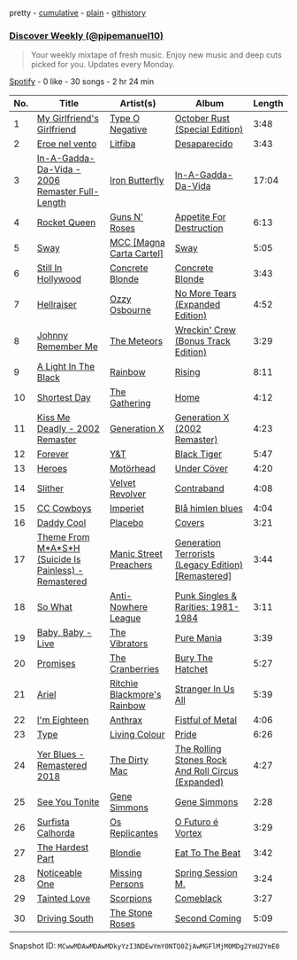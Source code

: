 pretty - [cumulative](/playlists/cumulative/37i9dQZEVXcKbRenf7f0wN.md) - [plain](/playlists/plain/37i9dQZEVXcKbRenf7f0wN) - [githistory](https://github.githistory.xyz/mackorone/spotify-playlist-archive/blob/main/playlists/plain/37i9dQZEVXcKbRenf7f0wN)

### [Discover Weekly \(@pipemanuel10\)](https://open.spotify.com/playlist/37i9dQZEVXcKbRenf7f0wN)

> Your weekly mixtape of fresh music\. Enjoy new music and deep cuts picked for you\. Updates every Monday.

[Spotify](https://open.spotify.com/user/spotify) - 0 like - 30 songs - 2 hr 24 min

| No. | Title | Artist(s) | Album | Length |
|---|---|---|---|---|
| 1 | [My Girlfriend's Girlfriend](https://open.spotify.com/track/3yubyWatnRRLHkIsN1ZI2Q) | [Type O Negative](https://open.spotify.com/artist/0blJzvevdXrp21YeI2vbco) | [October Rust \(Special Edition\)](https://open.spotify.com/album/6BkeUWI72Lssc077AxqQek) | 3:48 |
| 2 | [Eroe nel vento](https://open.spotify.com/track/0h6MbFvMxf1Ebq9oOk2BbD) | [Litfiba](https://open.spotify.com/artist/1HmcAWATwElCmQheMCKGI7) | [Desaparecido](https://open.spotify.com/album/6WJVfv26kvoklzfhxAWAGG) | 3:43 |
| 3 | [In\-A\-Gadda\-Da\-Vida \- 2006 Remaster Full\-Length](https://open.spotify.com/track/1exUq8aG2OMbSeZeTwz06k) | [Iron Butterfly](https://open.spotify.com/artist/3cdvlbCYf4WoBdy89RWkNS) | [In\-A\-Gadda\-Da\-Vida](https://open.spotify.com/album/4L1Qw49gKwFuQwQovBxsKI) | 17:04 |
| 4 | [Rocket Queen](https://open.spotify.com/track/6v5VsfCYKdrkQBTMhAlkDr) | [Guns N' Roses](https://open.spotify.com/artist/3qm84nBOXUEQ2vnTfUTTFC) | [Appetite For Destruction](https://open.spotify.com/album/3I9Z1nDCL4E0cP62flcbI5) | 6:13 |
| 5 | [Sway](https://open.spotify.com/track/3gCIsL98P6j2rOO9XxwBIu) | [MCC \[Magna Carta Cartel\]](https://open.spotify.com/artist/70Dq7XQ95jLPUfMoVbcnuS) | [Sway](https://open.spotify.com/album/3g7ONyZ9SOsha4zFRI8r95) | 5:05 |
| 6 | [Still In Hollywood](https://open.spotify.com/track/4MrlZpgfbyPHQ7rl0PDXPR) | [Concrete Blonde](https://open.spotify.com/artist/2ICSjfBpos9PxMhGhX25N2) | [Concrete Blonde](https://open.spotify.com/album/1qCtLdYSrcAVT40lNuPw5G) | 3:43 |
| 7 | [Hellraiser](https://open.spotify.com/track/4nvYDy427VvA1TcEkdgZII) | [Ozzy Osbourne](https://open.spotify.com/artist/6ZLTlhejhndI4Rh53vYhrY) | [No More Tears \(Expanded Edition\)](https://open.spotify.com/album/6eh82ojicL8RSJF7GkYTh7) | 4:52 |
| 8 | [Johnny Remember Me](https://open.spotify.com/track/3sV75yOl6n9QM8JpUaq5wr) | [The Meteors](https://open.spotify.com/artist/7a2sloQlmdKSmj3fwMMpg9) | [Wreckin' Crew \(Bonus Track Edition\)](https://open.spotify.com/album/4jnvib794GD5jLY3kAi441) | 3:29 |
| 9 | [A Light In The Black](https://open.spotify.com/track/049KSornup3DVwWNxLY9UJ) | [Rainbow](https://open.spotify.com/artist/6SLAMfhOi7UJI0fMztaK0m) | [Rising](https://open.spotify.com/album/3uIT4I4Dy7Pq1j0aSjzPW9) | 8:11 |
| 10 | [Shortest Day](https://open.spotify.com/track/3NixhrgJnKxT904kHkTh9c) | [The Gathering](https://open.spotify.com/artist/2kO6zjt4a1OIqxOERhliEX) | [Home](https://open.spotify.com/album/5w5BFJcy5InszZb5AD71cR) | 4:12 |
| 11 | [Kiss Me Deadly \- 2002 Remaster](https://open.spotify.com/track/1vrHGw2NQ95yQ8Ah5Nn5nU) | [Generation X](https://open.spotify.com/artist/1inWec2E2UgfzMAhwjgTXe) | [Generation X \(2002 Remaster\)](https://open.spotify.com/album/4O4sXIYGAxA7hrC6tAnyl0) | 4:23 |
| 12 | [Forever](https://open.spotify.com/track/1rm9WM9cK2SOMu0zGAMif1) | [Y&T](https://open.spotify.com/artist/49Cw140t9jupn4S3udehoP) | [Black Tiger](https://open.spotify.com/album/1TvWgaWxP7kELajtsAgMBD) | 5:47 |
| 13 | [Heroes](https://open.spotify.com/track/1WE1WsxSqVofH8ugxJkc0c) | [Motörhead](https://open.spotify.com/artist/1DFr97A9HnbV3SKTJFu62M) | [Under Cöver](https://open.spotify.com/album/2k92YJRQpz64koEILL4DUs) | 4:20 |
| 14 | [Slither](https://open.spotify.com/track/7kF1iPJTj3VFJX9XokQ80F) | [Velvet Revolver](https://open.spotify.com/artist/7CHilrn81OdYjkh4uSVnYM) | [Contraband](https://open.spotify.com/album/64GnrmrpL1fvfF0r1AoZLB) | 4:08 |
| 15 | [CC Cowboys](https://open.spotify.com/track/4ml6OwAuZ3fTaLRtCqr4fu) | [Imperiet](https://open.spotify.com/artist/4uWiErrlBRdqgKn5NrIJjg) | [Blå himlen blues](https://open.spotify.com/album/6hmg4R5asCJ2aLGwhzo0eI) | 4:04 |
| 16 | [Daddy Cool](https://open.spotify.com/track/6blKbRwYDoXl5fFvQY2U75) | [Placebo](https://open.spotify.com/artist/6RZUqkomCmb8zCRqc9eznB) | [Covers](https://open.spotify.com/album/7kTsa1wUFrahJJf1cJEOpZ) | 3:21 |
| 17 | [Theme From M\*A\*S\*H \(Suicide Is Painless\) \- Remastered](https://open.spotify.com/track/2Wx5tBC8sxVeqRwgI3uCJ2) | [Manic Street Preachers](https://open.spotify.com/artist/2uH0RyPcX7fnCcT90HFDQX) | [Generation Terrorists \(Legacy Edition\) \[Remastered\]](https://open.spotify.com/album/5XV63qDoIC1z2Tb0EIMVua) | 3:44 |
| 18 | [So What](https://open.spotify.com/track/6R94xSHA91d5BH061BDxzn) | [Anti\-Nowhere League](https://open.spotify.com/artist/6TZFA6lxQJfzesVVpHmnHQ) | [Punk Singles & Rarities: 1981\-1984](https://open.spotify.com/album/48S1yNx6QJpTcZstyAk8nA) | 3:11 |
| 19 | [Baby, Baby \- Live](https://open.spotify.com/track/5GOWGbRwiSG67acgMUBOvc) | [The Vibrators](https://open.spotify.com/artist/0DkpQq8B7ZAKebZEjlzVmd) | [Pure Mania](https://open.spotify.com/album/1FSQBoO0bABGyl4nQssw2E) | 3:39 |
| 20 | [Promises](https://open.spotify.com/track/15Trb1S2FDZSMLDzWfnlbg) | [The Cranberries](https://open.spotify.com/artist/7t0rwkOPGlDPEhaOcVtOt9) | [Bury The Hatchet](https://open.spotify.com/album/2v9PjvIkQVnyQdtD1iQD7e) | 5:27 |
| 21 | [Ariel](https://open.spotify.com/track/5eZYcLDW3BDsJwbY0zilU2) | [Ritchie Blackmore's Rainbow](https://open.spotify.com/artist/7yMqxge3rOuzpKVIoSQToG) | [Stranger In Us All](https://open.spotify.com/album/6TsYwZv0u1NwtwqrPlOPz7) | 5:39 |
| 22 | [I'm Eighteen](https://open.spotify.com/track/1pHjoOvVeBJh1kgli27xHX) | [Anthrax](https://open.spotify.com/artist/3JysSUOyfVs1UQ0UaESheP) | [Fistful of Metal](https://open.spotify.com/album/1xg9CNkTZ6zxN48GxyjANK) | 4:06 |
| 23 | [Type](https://open.spotify.com/track/7wPJNOvkniTLWJ9NxXg76K) | [Living Colour](https://open.spotify.com/artist/6Uhp7WA6sjm5ZL6Xz561de) | [Pride](https://open.spotify.com/album/10uAPBd6h2x4JkSejz9cuj) | 6:26 |
| 24 | [Yer Blues \- Remastered 2018](https://open.spotify.com/track/6UrgPc2f78pgDrdodMJA42) | [The Dirty Mac](https://open.spotify.com/artist/2Jtmdbs9jPWmKfpdOLd5pB) | [The Rolling Stones Rock And Roll Circus \(Expanded\)](https://open.spotify.com/album/6HukFdvHHvXI3EAhjvtnF3) | 4:27 |
| 25 | [See You Tonite](https://open.spotify.com/track/6zIu5rbQGIe1gMoAGqS7KH) | [Gene Simmons](https://open.spotify.com/artist/5gAbCaW9OmfIqqZGLpKb3f) | [Gene Simmons](https://open.spotify.com/album/0Ft8IugTfsdHOq88VoIBva) | 2:28 |
| 26 | [Surfista Calhorda](https://open.spotify.com/track/1B2WTE7h8EJq03pzY5y40K) | [Os Replicantes](https://open.spotify.com/artist/6hP7JNm3e4E0c5bldlKlO6) | [O Futuro é Vortex](https://open.spotify.com/album/5sAsw8gTqMbSOPaemqBBuQ) | 3:29 |
| 27 | [The Hardest Part](https://open.spotify.com/track/03SV49CTiBv7llc0s0FqhV) | [Blondie](https://open.spotify.com/artist/4tpUmLEVLCGFr93o8hFFIB) | [Eat To The Beat](https://open.spotify.com/album/4gbZS6jj6ufbiSG4C8jLv5) | 3:42 |
| 28 | [Noticeable One](https://open.spotify.com/track/0eUSbWyRJ4bZLgNzBFYaD8) | [Missing Persons](https://open.spotify.com/artist/5CT7RBitS0e0u78T8tRBWQ) | [Spring Session M.](https://open.spotify.com/album/08GAuXkchZVoRsnKdcihxs) | 3:24 |
| 29 | [Tainted Love](https://open.spotify.com/track/6gE6PlCBbQ5XKOAbXwtvJg) | [Scorpions](https://open.spotify.com/artist/27T030eWyCQRmDyuvr1kxY) | [Comeblack](https://open.spotify.com/album/18pd7kQMiCqyz0001xg4xV) | 3:27 |
| 30 | [Driving South](https://open.spotify.com/track/7loPCjbb4gKEEV5bOBImUm) | [The Stone Roses](https://open.spotify.com/artist/1lYT0A0LV5DUfxr6doRP3d) | [Second Coming](https://open.spotify.com/album/3DE7aixVSE6DZ6ALYIztT0) | 5:09 |

Snapshot ID: `MCwwMDAwMDAwMDkyYzI3NDEwYmY0NTQ0ZjAwMGFlMjM0MDg2YmU2YmE0`

